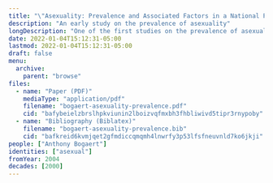 ```yaml
---
title: "\"Asexuality: Prevalence and Associated Factors in a National Probability Sample\""
description: "An early study on the prevalence of asexuality"
longDescription: "One of the first studies on the prevalence of asexuality which defines asexuality in terms of sexual attraction and does not pathologize asexuals"
date: 2022-01-04T15:12:31-05:00
lastmod: 2022-01-04T15:12:31-05:00
draft: false
menu:
  archive:
    parent: "browse"
files:
  - name: "Paper (PDF)"
    mediaType: "application/pdf"
    filename: "bogaert-asexuality-prevalence.pdf"
    cid: "bafybeielzbrslhpkviunin2lboizvqfmxbh3fhbliwivd5tipr3rnypoby"
  - name: "Bibliography (Biblatex)"
    filename: "bogaert-asexuality-prevalence.bib"
    cid: "bafkreid6kvmjqet2gfmdiccqmqmh4lnwrfy3p53lfsfneuvnld7ko6jkji"
people: ["Anthony Bogaert"]
identities: ["asexual"]
fromYear: 2004
decades: [2000]
---
```

